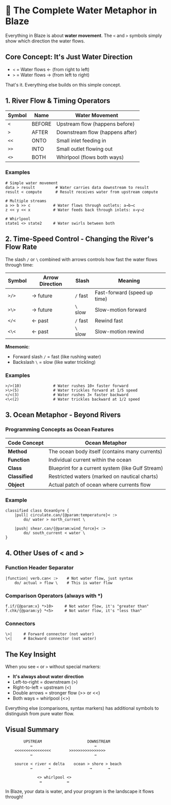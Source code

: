 # 🌊 The Complete Water Metaphor in Blaze

Everything in Blaze is about **water movement**. The `<` and `>` symbols simply show which direction the water flows.

## Core Concept: It's Just Water Direction

- `<` = Water flows ← (from right to left)
- `>` = Water flows → (from left to right)

That's it. Everything else builds on this simple concept.

## 1. River Flow & Timing Operators

| Symbol | Name | Water Movement |
|--------|------|----------------|
| `<` | BEFORE | Upstream flow (happens before) |
| `>` | AFTER | Downstream flow (happens after) |
| `<<` | ONTO | Small inlet feeding in |
| `>>` | INTO | Small outlet flowing out |
| `<>` | BOTH | Whirlpool (flows both ways) |

### Examples
```blaze
# Simple water movement
data > result         # Water carries data downstream to result
result < compute      # Result receives water from upstream compute

# Multiple streams
a >> b >> c          # Water flows through outlets: a→b→c
z << y << x          # Water feeds back through inlets: x→y→z

# Whirlpool
state1 <> state2     # Water swirls between both
```

## 2. Time-Speed Control - Changing the River's Flow Rate

The slash `/` or `\` combined with arrows controls how fast the water flows through time:

| Symbol | Arrow Direction | Slash | Meaning |
|--------|----------------|--------|---------|
| `>/>` | → future | `/` fast | Fast-forward (speed up time) |
| `>\>` | → future | `\` slow | Slow-motion forward |
| `</<` | ← past | `/` fast | Rewind fast |
| `<\<` | ← past | `\` slow | Slow-motion rewind |

**Mnemonic**: 
- Forward slash `/` = fast (like rushing water)
- Backslash `\` = slow (like water trickling)

### Examples
```blaze
>/>(10)              # Water rushes 10× faster forward
>\>(5)               # Water trickles forward at 1/5 speed
</<(3)               # Water rushes 3× faster backward
<\<(2)               # Water trickles backward at 1/2 speed
```

## 3. Ocean Metaphor - Beyond Rivers

### Programming Concepts as Ocean Features

| Code Concept | Ocean Metaphor |
|--------------|----------------|
| **Method** | The ocean body itself (contains many currents) |
| **Function** | Individual current within the ocean |
| **Class** | Blueprint for a current system (like Gulf Stream) |
| **Classified** | Restricted waters (marked on nautical charts) |
| **Object** | Actual patch of ocean where currents flow |

### Example
```blaze
classified class OceanGyre {
    |pull| circulate.can/{@param:temperature}< :>
        do/ water > north_current \
    
    |push| shear.can/{@param:wind_force}< :>
        do/ south_current < water \
}
```

## 4. Other Uses of < and >

### Function Header Separator
```blaze
|function| verb.can< :>    # Not water flow, just syntax
    do/ actual > flow \    # This is water flow
```

### Comparison Operators (always with *)
```blaze
f.if/{@param:x} *>10>     # Not water flow, it's "greater than"
f.chk/{@param:y} *<5>     # Not water flow, it's "less than"
```

### Connectors
```blaze
\>|     # Forward connector (not water)
\<|     # Backward connector (not water)
```

## The Key Insight

When you see `<` or `>` without special markers:
- **It's always about water direction**
- Left-to-right = downstream (>)
- Right-to-left = upstream (<)
- Double arrows = stronger flow (>> or <<)
- Both ways = whirlpool (<>)

Everything else (comparisons, syntax markers) has additional symbols to distinguish from pure water flow.

## Visual Summary

```
        UPSTREAM                    DOWNSTREAM
           ←                           →
    <<<<<<<<<<<<<<<<        >>>>>>>>>>>>>>>>
           ←                           →
        
    source < river < delta    ocean > shore > beach
           ←       ←                 →       →
           
              <> whirlpool <>
               ↔           ↔
```

In Blaze, your data is water, and your program is the landscape it flows through!